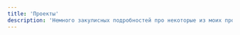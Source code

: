 ```yaml
---
title: 'Проекты'
description: 'Немного закулисных подробностей про некоторые из моих проектов'
---
```

